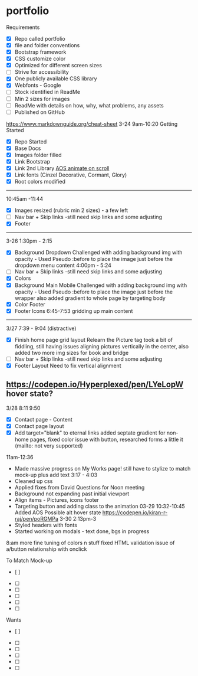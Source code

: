 # portfolio
Requirements 
- [x] Repo called portfolio
- [x] file and folder conventions
- [x] Bootstrap framework
- [x] CSS customize color
- [x] Optimized for different screen sizes
- [ ] Strive for accessibility
- [x] One publicly available CSS library
- [x] Webfonts - Google
- [ ] Stock identified in ReadMe
- [ ] Min 2 sizes for images
- [ ] ReadMe with details on how, why, what problems, any assets
- [ ] Published on GitHub

https://www.markdownguide.org/cheat-sheet
3-24 9am-10:20
Getting Started
- [x] Repo Started
- [x] Base Docs
- [x] Images folder filled
- [x] Link Bootstrap
- [x] Link 2nd Library [AOS animate on scroll](https://michalsnik.github.io/aos/)
- [x] Link fonts (Cinzel Decorative, Cormant, Glory)
- [x] Root colors modified
-----------------------------------------------
10:45am -11:44
- [x] Images resized (rubric min 2 sizes) - a few left
- [ ] Nav bar + Skip links -still need skip links and some adjusting
- [x] Footer
---------------------------------------------------------
3-26 1:30pm - 2:15
- [x] Background Dropdown
Challenged with adding background img with opacity - Used Pseudo :before to place the image just before the dropdown menu content 
4:00pm - 5:24
- [ ] Nav bar + Skip links -still need skip links and some adjusting
- [x] Colors
- [x] Background Main 
 Mobile Challenged with adding background img with opacity - Used Pseudo :before to place the image just before the wrapper
 also added gradient to whole page by targeting body
- [x] Color Footer
- [x] Footer Icons
6:45-7:53
gridding up main content
--------------------------------------------------------
3/27
7:39 - 9:04 (distractive)
- [x] Finish home page grid layout 
Relearn the Picture tag took a bit of fiddling, still having issues aligning pictures vertically in the center, also added two more img sizes for book and bridge
- [ ] Nav bar + Skip links -still need skip links and some adjusting
- [x] Footer Layout
Need to fix vertical alignment 

https://codepen.io/Hyperplexed/pen/LYeLopW hover state?
--------------------------------
3/28
8:11 9:50
- [x] Contact page - Content
- [x] Contact page layout
- [x] Add target="blank" to eternal links
added septate gradient for non-home pages, fixed color issue with button, researched forms a little it (mailto: not very supported)

11am-12:36
- Made massive progress on My Works page!
still have to stylize to match mock-up plus add text
3:17 - 4:03
- Cleaned up css
- Applied fixes from David
Questions for Noon meeting
- Background not expanding past initial viewport
- Align items - Pictures, icons footer
- Targeting button and adding class to the animation 
03-29
10:32-10:45
Added AOS
Possible alt hover state https://codepen.io/kiran-r-raj/pen/poRGMPa
3-30
2:13pm-3
- Styled headers with fonts
- Started working on modals - text done, bgs in progress 

8:am
more fine tuning of colors n stuff
fixed HTML validation issue of a/button relationship with onclick


To Match Mock-up
- [ ] 
- [ ] 
- [ ] 
- [ ] 
- [ ] 
- [ ] 

Wants
- [ ] 
- [ ] 
- [ ] 
- [ ] 
- [ ] 
- [ ] 